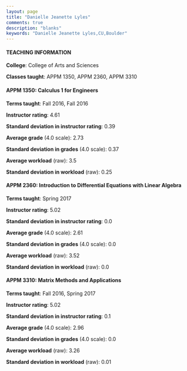```yaml
---
layout: page
title: "Danielle Jeanette Lyles" 
comments: true
description: "blanks"
keywords: "Danielle Jeanette Lyles,CU,Boulder"
---
```

<head>
<script src="https://ajax.googleapis.com/ajax/libs/jquery/2.1.3/jquery.min.js"></script>
<script src="https://dl.dropboxusercontent.com/s/pc42nxpaw1ea4o9/highcharts.js?dl=0"></script>
<!-- <script src="../assets/js/highcharts.js"></script> -->
<style type="text/css">@font-face {
	font-family: "Bebas Neue";
	src: url(https://www.filehosting.org/file/details/544349/BebasNeue Regular.otf) format("opentype");
	}
	h1.Bebas { 
		font-family: "Bebas Neue", Verdana, Tahoma;
	}
</style>
</head>
	   
#### TEACHING INFORMATION

**College**: College of Arts and Sciences

**Classes taught**: APPM 1350, APPM 2360, APPM 3310

#### APPM 1350: Calculus 1 for Engineers

**Terms taught**: Fall 2016, Fall 2016

**Instructor rating**: 4.61

**Standard deviation in instructor rating**: 0.39

**Average grade** (4.0 scale): 2.73

**Standard deviation in grades** (4.0 scale): 0.37

**Average workload** (raw): 3.5

**Standard deviation in workload** (raw): 0.25

#### APPM 2360: Introduction to Differential Equations with Linear Algebra

**Terms taught**: Spring 2017

**Instructor rating**: 5.02

**Standard deviation in instructor rating**: 0.0

**Average grade** (4.0 scale): 2.61

**Standard deviation in grades** (4.0 scale): 0.0

**Average workload** (raw): 3.52

**Standard deviation in workload** (raw): 0.0

#### APPM 3310: Matrix Methods and Applications

**Terms taught**: Fall 2016, Spring 2017

**Instructor rating**: 5.02

**Standard deviation in instructor rating**: 0.1

**Average grade** (4.0 scale): 2.96

**Standard deviation in grades** (4.0 scale): 0.0

**Average workload** (raw): 3.26

**Standard deviation in workload** (raw): 0.01

